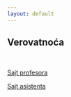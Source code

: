 ```yaml
---
layout: default
---
```


## Verovatnoća

<br>

[Sajt profesora](http://www.matf.bg.ac.rs/p/milan-jovanovic/kurs/574/Вероватноћа/)

[Sajt asistenta](http://old.matf.bg.ac.rs/p/tamara-milic/kurs/1089/verovatno�a/)
